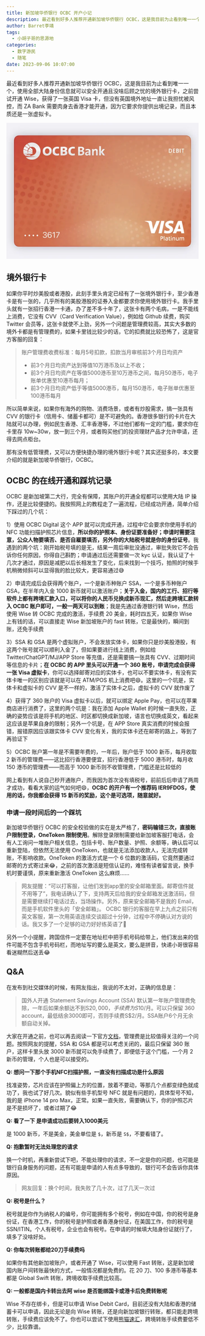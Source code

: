 ```yaml
---
title: 新加坡华侨银行 OCBC 开户小记
description: 最近看到好多人推荐开通新加坡华侨银行 OCBC，这是我目前为止看到唯一一个，使用全部大陆身份信息就可以安全开通且没啥后顾之忧的境外银行卡，之前尝试开通 Wise，获得了一张英国 Visa 卡，但没有英国境外地址一直让我担忧被风控，而 ZA Bank 需要肉身去香港才能开通，因为它要求你提供出境记录，而且本质还是一张虚拟卡。
author: Barret李靖
tags:
  - 小胡子哥的思源地
categories:
  - 数字游民
  - 随笔
date: 2023-09-06 10:07:00
---
```

最近看到好多人推荐开通新加坡华侨银行 OCBC，这是我目前为止看到唯一一个，使用全部大陆身份信息就可以安全开通且没啥后顾之忧的境外银行卡，之前尝试开通 Wise，获得了一张英国 Visa 卡，但没有英国境外地址一直让我担忧被风控，而 ZA Bank 需要肉身去香港才能开通，因为它要求你提供出境记录，而且本质还是一张虚拟卡。

![OCBC](../blogimgs/2023/09/06/ocbc.png)


## 境外银行卡

如果你平时炒美股或者港股，此刻手里头肯定已经有了一张境外银行卡，至少香港卡是有一张的，几乎所有的美股港股的证券入金都要求你使用境外银行卡。我手里头就有一张招行香港一卡通，办了差不多十年了，这张卡有两个毛病，一是不能线上消费，它没有 CVV（Card Verification Value），例如给 Github 续费，购买 Twitter 会员等，这张卡就使不上劲，另外一个问题是管理费较高，其实大多数的境外卡都是有管理费的，如果卡里钱比较少的话，它的扣费就比较恐怖了，这是官方客服的回复：

> 账户管理费收费标准：每月5号扣款，扣款当月审核前3个月日均资产
> - 前3个月日均资产达到等值10万港币及以上不收；
> - 前3个月日均资产在等值5000港币至10万港币之间，每月50港币，电子账单优惠至10港币每月；
> - 前3个月日均资产低于等值5000港币，每月150港币，电子账单优惠至100港币每月

所以简单来说，如果你有海外的购物、消费场景，或者有炒股需求，搞一张具有 CVV 的银行卡（信用卡、储蓄卡都可）是不可避免的。香港很多银行的卡片在大陆就可以办理，例如民生香港、汇丰香港等，不过他们都有一定的门槛，要求你在卡里存 10w~30w，放一到三个月，或者购买他们的投资理财产品才允许申请，还得去网点柜台。

那有没有低管理费，又可以方便快捷办理的境外银行卡呢？其实还挺多的，本文要介绍的就是新加坡华侨银行，OCBC。


## OCBC 的在线开通和踩坑记录

OCBC 是新加坡第二大行，完全有保障，其账户的开通全程都可以使用大陆 IP 操作，还是比较便捷的。我按照网上的教程走了一遍流程，已经成功开通，简单介绍下踩过的几个坑：

1）使用 OCBC Digital 这个 APP 就可以完成开通，过程中它会要求你使用手机的 NFC 功能扫描护照芯片信息，**所以你的护照本、身份证要准备好；申请时需要注意，公众人物要填否、是否自雇要填否，另外你的大陆税号就是你的身份证号**。我遇到的两个坑：刚开始税号填的是无，结果一周后审批没通过，审批失败它不会告诉你任何原因，你得自己斟酌；申请通过后还需要做一次 kyc 认证，我认证了十几次才通过，原因是减肥以后长相发生了变化，后来找到一个技巧，拍照的时候手机稍微倾斜可以显得我的脸比较大，更容易通过😅

2）申请完成后会获得两个账户，一个是新币种账户 SSA，一个是多币种账户 GSA，在半年内入金 1000 新币就可以激活账户；**关于入金，国内的工行、招行等软件上都有跨境汇款入口，可以将你的人民币兑换成新币现汇，然后走跨境汇款转入 OCBC 账户即可，一般一两天可以到账**；我是先通过香港银行转 Wise，然后使用 Wise 转 OCBC 完成的激活，手续费 20 美金，耗时四五天，如果你 Wise 上有钱的话，可以直接走 Wise 新加坡账户的 fast 转账，它是最快的，瞬间到账，还免手续费

3）SSA 和 GSA 是两个虚拟账户，不会发放实体卡，如果你只是炒美股港股，有这两个账号就可以顺利入金了，但如果要进行线上消费，例如给 Twitter/ChatGPT/MJ/APP Store 等充值，还是需要搞一张具有 CVV、过期时间等信息的卡片；**在 OCBC 的 APP 里头可以开通一个 360 账号，申请完成会获得一张 Visa 虚拟卡**，你可以选择邮寄对应的实体卡，也可以不要实体卡，有没有实体卡唯一的区别应该就是可以在 ATM/POS 机上消费吧😄。这里的一个坑是，实体卡和虚拟卡的 CVV 是不一样的，激活了实体卡之后，虚拟卡的 CVV 就作废了

4）获得了 360 账户的 Visa 虚拟卡以后，就可以绑定 Apple Pay，也可以在苹果商店进行消费了，这里的两个坑是：我在添加 Apple Wallet 的时候一直失败，正确的姿势应该是将手机的地区、时区都切换成新加坡，语言也切换成英文，看起来这应该是苹果自身的限制；另外一个坑是，在 APP Store 真实消费的时候会报错，报错原因应该跟实体卡 CVV 变化有关，我的实体卡还在邮寄的路上，等到了再验证下

5）OCBC 账户第一年是不需要年费的，一年后，账户低于 1000 新币，每月收取 2 新币的管理费——这比招行香港要便宜，招行香港低于 5000 港币时，每月收 150 港币的管理费——而高于 1000 新币则不收管理费，门槛还是比较低的

网上看到有人说自己秒开通账户，而我因为首次没有填税号，前前后后申请了两周才成功，看看大家的运气如何吧😄，**OCBC 的开户有一个推荐码 IER9FDOS，使用的话，你我都会获得 15 新币的奖励，这个是可选项，随意就好。**


### 申请一段时间后的一个踩坑

新加坡华侨银行 OCBC 的安全校验做的实在是太严格了，**密码输错三次，直接账户限制登录，OneToken 限制使用**。解除登录限制需要给新加坡客服打电话，会有人工询问一堆账户相关信息，包括卡号、账户数量、护照、余额等，确认后可以重新登陆，但依然无法使用 OneToken，也就是无法添加收款人，无法完成转账，不影响收款。OneToken 的激活方式是一个 6 位数的激活码，它竟然要通过邮寄的方式寄过来😂，之前的首次激活是短信认证的，难怪有读者留言说，换手机时要谨慎，原来重新激活 OneToken 这么麻烦……

> 网友提醒：“可以打客服，让他们发到app里的安全邮箱里面。邮寄信件就不用等了”，我电话确认了下，支持两天后给我的安全邮箱发送激活码，但是需要继续打电话过去，当场操作。另外，原来安全邮箱不是我的 Email，而是手机软件里头的「安全邮箱」。
> OCBC 银行的客服在早上九点之前只有英文客服，第一次用英语连续交谈超过十分钟，过程中不停确认对方说的话。我又多了一个足够的动力好好练英语了🥲

另外一个小提醒，跨国信件一定要在地址栏中把手机号码给带上，他们发出来的信件可能不包含手机号码栏，而地址写的要么是英文，要么是拼音，快递小哥很容易看迷糊然后送丢😂


## Q&A

在发布到社交媒体的时候，有网友指出，我说的不太对，正确的信息是：

> 国外人开通 Statement Savings Account (SSA) 默认第一年账户管理费免除，一年后如果余额达不到S$20,000，手续费为S$10/月。可以只保留 360 account，最低结余3000即可，否则手续费S$2/月。SSA账户6个月无余额自动关掉。 

大家在开通之前，也可以再去阅读一下官方[文档](https://ocbc.com/iwov-resources/sg/ocbc/personal/pdf/help-and-support/general/personal-banking-pricing-guide.pdf)，管理费是比较值得关注的一个问题。按照网友的提醒，SSA 和 GSA 都是可以考虑关闭的，最后只保留 360 账户，这样卡里头放 3000 新币就可以免手续费了，即便低于这个门槛，一个月 2 新币的管理，个人也是可以接受的。


**Q: 想问一下那个手机NFC扫描护照，一直没有扫描成功是什么原因**

找准姿势，芯片应该在护照偏上方的位置，放着不要动，等那几个点都变绿色就成功了，我也试了好几次。貌似有些手机型号 NFC 就是有问题的，具体型号不知，我的是 iPhone 14 pro Max，正常。如果一直失败，需要确认下，你的护照芯片是不是损坏了，或者过期了😂

**Q: 看了一下 是申请成功后要转入1000美元**

是 1000 新币，不是美金，美金单位是 `$`，新币是 `S$`，不要看错了。


**Q: 抱歉暂时无法处理您的请求**

换一个时机，再重新尝试下吧，不能处理你的请求，不一定是你的问题，也可能是银行自身服务的问题，还有可能是申请的人有点多导致的，银行可不会告诉你具体原因。

> 网友回复：换个时间，我失败了几十次，过了几天一次过

**Q: 税号是什么？**

税号就是你作为纳税人的编号，你可能拥有多个税号，例如在中国，你的税号是身份证，在香港工作，你的税号是护照或者香港身份证，在美国工作，你的税号是 SSN/ITIN。个人有税号，企业也会有税号。在申请的时候填大陆身份证就行了，填多了没啥好处。


**Q: 你每次转账都给20刀手续费吗**

如果你有其他新加坡账户，或者开通了 Wise，可以使用 Fast 转账，这是新加坡国内账户间转账最快的方式，一般情况都是免费的。花 20 刀、100 多港币等基本都是 Global Swift 转账，跨境收取手续费比较高。

**Q: 一般都是国内卡转出去阿  wise 是否能绑国卡或港卡后免费转账呢**

Wise 不存在绑卡，但是可以申请 Wise Debit Card，目前还没有大陆和香港的储蓄卡可以申请，因此无论是向 Wise 转账，还是向新加坡银行转账，都只能走跨境转账，手续费应该免不了。你也可以尝试下使用[熊猫速汇](https://p.pandaremit.com/h5activity/launchInvitationCode?countryCode=CHN&shareCode=NEVQNFhO&lang=zh-hans)，跨境转账手续费要低不少，比较靠谱。
